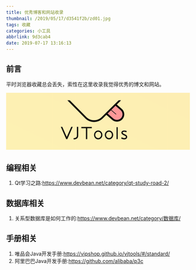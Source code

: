 ```yaml
---
title: 优秀博客和网站收录
thumbnail: /2019/05/17/d3541f2b/zd01.jpg
tags: 收藏
categories: 小工具
abbrlink: 9d3cab4
date: 2019-07-17 13:16:13
---
```


## 前言

平时浏览器收藏总会丢失，索性在这里收录我觉得优秀的博文和网站。

![1563461311614](优秀博客和网站收录/1563461311614.png)

<!--More-->

## 编程相关

1. Qt学习之路:https://www.devbean.net/category/qt-study-road-2/

## 数据库相关

1. 关系型数据库是如何工作的:https://www.devbean.net/category/数据库/

## 手册相关

1. 唯品会Java开发手册:https://vipshop.github.io/vjtools/#/standard/
2. 阿里巴巴Java开发手册:https://github.com/alibaba/p3c